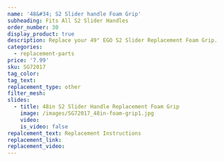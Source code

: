 ```yaml
---
name: '48&#34; S2 Slider handle Foam Grip'
subheading: Fits All S2 Slider Handles
order_number: 30
display_product: true
description: Replace your 49" EGO S2 Slider Replacement Foam Grip.
categories:
  - replacement-parts
price: '7.99'
sku: SG72017
tag_color:
tag_text:
replacement_type: other
filter_mesh:
slides:
  - title: 48in S2 Slider Handle Replacement Foam Grip
    image: /images/SG72017_48in-foam-grip1.jpg
    video:
    is_video: false
repalcement_text: Replacement Instructions
replacement_link:
replacement_video:
---
```

